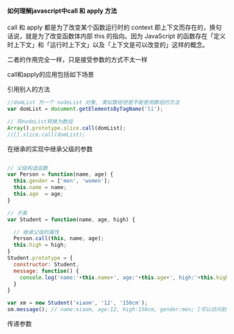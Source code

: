 #### 如何理解javascript中call 和 apply 方法

call 和 apply 都是为了改变某个函数运行时的 context 即上下文而存在的，换句话说，就是为了改变函数体内部 this 的指向。因为 JavaScript 的函数存在「定义时上下文」和「运行时上下文」以及「上下文是可以改变的」这样的概念。

二者的作用完全一样，只是接受参数的方式不太一样

call和apply的应用包括如下场景

引用别人的方法
```js
//domList 为一个 nodeList 对象, 类似数组但是不能使用数组的方法
var domList = document.getElementsByTagName('li');

// 将nodeList转换为数组
Array().prototype.slice.call(domList);
//[].slice.call(domList);
```

在继承的实现中继承父级的参数

```js

// 父级构造函数
var Person = function(name, age) {
  this.gender = ['men', 'women'];
  this.name = name;
  this.age  = age;
}

// 子类
var Student = function(name, age, high) {

  // 继承父级的属性
  Person.call(this, name, age);
  this.high = high;
}
Student.prototype = {
  constructor: Student,
  message: function() {
    console.log('name:'+this.name+', age:'+this.age+', high:'+this.high+', gender:'+this.gender[0]);
  }
}

var xm = new Student('xiaom', '12', '150cm');
sm.message(); // name:xiaom, age:12, high:150cm, gender:men; [可以访问到从父级继承而来的属性]
```

传递参数




